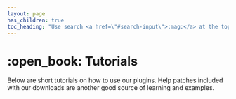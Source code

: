 ```yaml
---
layout: page
has_children: true
toc_heading: "Use search <a href=\"#search-input\">:mag:</a> at the top or all below to find tutorials, features, attributes, methods, and more."
---
```

<h1 id="tutorials">:open_book: Tutorials</h1>

Below are short tutorials on how to use our plugins.
Help patches included with our downloads are another good
source of learning and examples.
